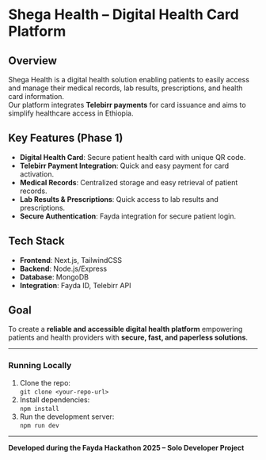 # Shega Health – Digital Health Card Platform

## Overview
Shega Health is a digital health solution enabling patients to easily access and manage their medical records, lab results, prescriptions, and health card information.  
Our platform integrates **Telebirr payments** for card issuance and aims to simplify healthcare access in Ethiopia.

## Key Features (Phase 1)
- **Digital Health Card**: Secure patient health card with unique QR code.  
- **Telebirr Payment Integration**: Quick and easy payment for card activation.  
- **Medical Records**: Centralized storage and easy retrieval of patient records.  
- **Lab Results & Prescriptions**: Quick access to lab results and prescriptions.  
- **Secure Authentication**: Fayda integration for secure patient login.

## Tech Stack
- **Frontend**: Next.js, TailwindCSS  
- **Backend**: Node.js/Express  
- **Database**: MongoDB  
- **Integration**: Fayda ID, Telebirr API

## Goal
To create a **reliable and accessible digital health platform** empowering patients and health providers with **secure, fast, and paperless solutions**.

---

### Running Locally
1. Clone the repo:  
   `git clone <your-repo-url>`
2. Install dependencies:  
   `npm install`
3. Run the development server:  
   `npm run dev`

---

**Developed during the Fayda Hackathon 2025 – Solo Developer Project**
